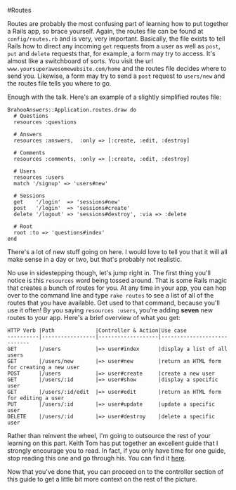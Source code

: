 #Routes

Routes are probably the most confusing part of learning how to put together a Rails app, so brace yourself. Again, the routes file can be found at `config/routes.rb` and is very, very important. Basically, the file exists to tell Rails how to direct any incoming `get` requests from a user as well as `post`, `put` and `delete` requests that, for example, a form may try to access. It's almost like a switchboard of sorts. You visit the url `www.yoursuperawesomewebsite.com/home` and the routes file decides where to send you. Likewise, a form may try to send a `post` request to `users/new` and the routes file tells you where to go.

Enough with the talk. Here's an example of a slightly simplified routes file:

	BrahooAnswers::Application.routes.draw do
	  # Questions
	  resources :questions

	  # Answers
	  resources :answers,  :only => [:create, :edit, :destroy]

	  # Comments
	  resources :comments, :only => [:create, :edit, :destroy]

	  # Users
	  resources :users
	  match '/signup' => 'users#new'

	  # Sessions
	  get    '/login'  => 'sessions#new'
	  post   '/login'  => 'sessions#create'
	  delete '/logout' => 'sessions#destroy', :via => :delete

	  # Root
	  root :to => 'questions#index'
	end

There's a lot of new stuff going on here. I would love to tell you that it will all make sense in a day or two, but that's probably not realistic.

No use in sidestepping though, let's jump right in. The first thing you'll notice is this `resources` word being tossed around. That is some Rails magic that creates a bunch of routes for you. At any time in your app, you can hop over to the command line and type `rake routes` to see a list of all of the routes that you have available. Get used to that command, because you'll use it often! By you saying `resources :users`, you're adding **seven** new routes to your app. Here's a brief overview of what you get:


    HTTP Verb |Path             |Controller & Action|Use case
    ----------|-----------------|-------------------|----------------------------
    GET       |/users           |=> user#index      |display a list of all users
    GET       |/users/new       |=> user#new        |return an HTML form for creating a new user
    POST      |/users           |=> user#create     |create a new user
    GET       |/users/:id       |=> user#show       |display a specific user
    GET       |/users/:id/edit  |=> user#edit       |return an HTML form for editing a user
    PUT       |/users/:id       |=> user#update     |update a specific user
    DELETE    |/users/:id       |=> user#destroy    |delete a specific user

Rather than reinvent the wheel, I'm going to outsource the rest of your learning on this part. Keith Tom has put together an excellent guide that I strongly encourage you to read. In fact, if you only have time for one guide, stop reading this one and go through his. You can find it <a href="https://gist.github.com/keithtom/3f311c392326bc659b54#readme" target="_blank">here</a>.

Now that you've done that, you can proceed on to the controller section of this guide to get a little bit more context on the rest of the picture.